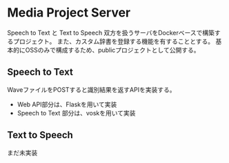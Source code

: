 # Media Project Server

Speech to Text と Text to Speech 双方を扱うサーバをDockerベースで構築するプロジェクト。
また、カスタム辞書を登録する機能を有することとする。
基本的にOSSのみで構成するため、publicプロジェクトとして公開する。

## Speech to Text

WaveファイルをPOSTすると識別結果を返すAPIを実装する。

* Web API部分は、Flaskを用いて実装
* Speech to Text 部分は、voskを用いて実装

## Text to Speech

まだ未実装